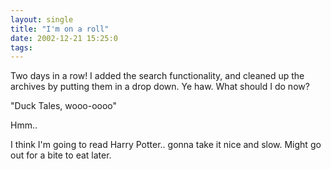 ```yaml
---
layout: single
title: "I'm on a roll"
date: 2002-12-21 15:25:0
tags: 
---
```


Two days in a row! I added the search functionality, and cleaned up the archives by putting them in a drop down. Ye haw. What should I do now?





"Duck Tales, wooo-oooo"





Hmm..





I think I'm going to read Harry Potter.. gonna take it nice and slow. Might go out for a bite to eat later.




